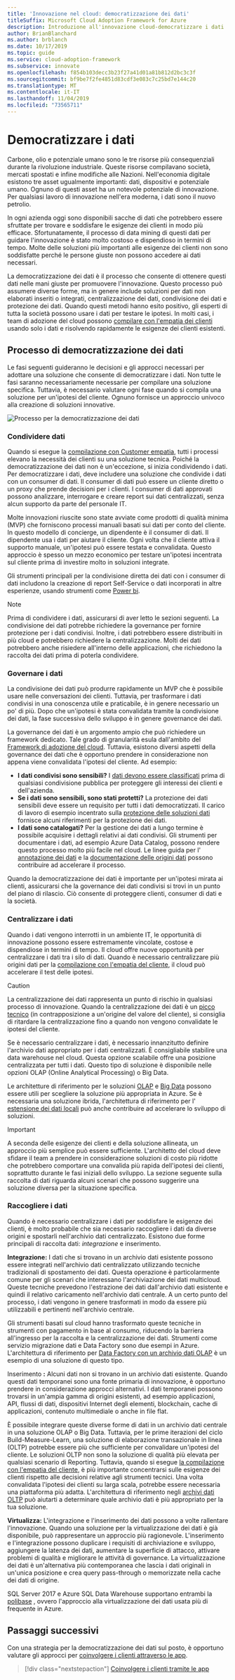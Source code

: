 ```yaml
---
title: 'Innovazione nel cloud: democratizzazione dei dati'
titleSuffix: Microsoft Cloud Adoption Framework for Azure
description: Introduzione all'innovazione cloud-democratizzare i dati
author: BrianBlanchard
ms.author: brblanch
ms.date: 10/17/2019
ms.topic: guide
ms.service: cloud-adoption-framework
ms.subservice: innovate
ms.openlocfilehash: f854b103decc3b23f27a41d01a81b812d2bc3c3f
ms.sourcegitcommit: bf9be7f2fe4851d83cdf3e083c7c25bd7e144c20
ms.translationtype: MT
ms.contentlocale: it-IT
ms.lasthandoff: 11/04/2019
ms.locfileid: "73565711"
---
```

# <a name="democratize-data"></a>Democratizzare i dati

Carbone, olio e potenziale umano sono le tre risorse più consequenziali durante la rivoluzione industriale. Queste risorse compilavano società, mercati spostati e infine modifiche alle Nazioni. Nell'economia digitale esistono tre asset ugualmente importanti: dati, dispositivi e potenziale umano. Ognuno di questi asset ha un notevole potenziale di innovazione. Per qualsiasi lavoro di innovazione nell'era moderna, i dati sono il nuovo petrolio.

In ogni azienda oggi sono disponibili sacche di dati che potrebbero essere sfruttate per trovare e soddisfare le esigenze dei clienti in modo più efficace. Sfortunatamente, il processo di data mining di questi dati per guidare l'innovazione è stato molto costoso e dispendioso in termini di tempo. Molte delle soluzioni più importanti alle esigenze dei clienti non sono soddisfatte perché le persone giuste non possono accedere ai dati necessari.

La democratizzazione dei dati è il processo che consente di ottenere questi dati nelle mani giuste per promuovere l'innovazione. Questo processo può assumere diverse forme, ma in genere include soluzioni per dati non elaborati inseriti o integrati, centralizzazione dei dati, condivisione dei dati e protezione dei dati. Quando questi metodi hanno esito positivo, gli esperti di tutta la società possono usare i dati per testare le ipotesi. In molti casi, i team di adozione del cloud possono [compilare con l'empatia dei clienti](./build.md) usando solo i dati e risolvendo rapidamente le esigenze dei clienti esistenti.

## <a name="process-of-democratizing-data"></a>Processo di democratizzazione dei dati

Le fasi seguenti guideranno le decisioni e gli approcci necessari per adottare una soluzione che consente di democratizzare i dati. Non tutte le fasi saranno necessariamente necessarie per compilare una soluzione specifica. Tuttavia, è necessario valutare ogni fase quando si compila una soluzione per un'ipotesi del cliente. Ognuno fornisce un approccio univoco alla creazione di soluzioni innovative.

![Processo per la democratizzazione dei dati](../../_images/innovate/democratize-data.png)

### <a name="share-data"></a>Condividere dati

Quando si esegue la [compilazione con Customer empatia](./build.md), tutti i processi elevano la necessità dei clienti su una soluzione tecnica. Poiché la democratizzazione dei dati non è un'eccezione, si inizia condividendo i dati. Per democratizzare i dati, deve includere una soluzione che condivide i dati con un consumer di dati. Il consumer di dati può essere un cliente diretto o un proxy che prende decisioni per i clienti. I consumer di dati approvati possono analizzare, interrogare e creare report sui dati centralizzati, senza alcun supporto da parte del personale IT.

Molte innovazioni riuscite sono state avviate come prodotti di qualità minima (MVP) che forniscono processi manuali basati sui dati per conto del cliente. In questo modello di concierge, un dipendente è il consumer di dati. Il dipendente usa i dati per aiutare il cliente. Ogni volta che il cliente attiva il supporto manuale, un'ipotesi può essere testata e convalidata. Questo approccio è spesso un mezzo economico per testare un'ipotesi incentrata sul cliente prima di investire molto in soluzioni integrate.

Gli strumenti principali per la condivisione diretta dei dati con i consumer di dati includono la creazione di report Self-Service o dati incorporati in altre esperienze, usando strumenti come [Power bi](https://docs.microsoft.com/power-bi).

> [!NOTE]
> Prima di condividere i dati, assicurarsi di aver letto le sezioni seguenti. La condivisione dei dati potrebbe richiedere la governance per fornire protezione per i dati condivisi. Inoltre, i dati potrebbero essere distribuiti in più cloud e potrebbero richiedere la centralizzazione. Molti dei dati potrebbero anche risiedere all'interno delle applicazioni, che richiedono la raccolta dei dati prima di poterla condividere.

### <a name="govern-data"></a>Governare i dati

La condivisione dei dati può produrre rapidamente un MVP che è possibile usare nelle conversazioni dei clienti. Tuttavia, per trasformare i dati condivisi in una conoscenza utile e praticabile, è in genere necessario un po' di più. Dopo che un'ipotesi è stata convalidata tramite la condivisione dei dati, la fase successiva dello sviluppo è in genere governance dei dati.

La governance dei dati è un argomento ampio che può richiedere un framework dedicato. Tale grado di granularità esula dall'ambito del [Framework di adozione del cloud](../../index.md). Tuttavia, esistono diversi aspetti della governance dei dati che è opportuno prendere in considerazione non appena viene convalidata l'ipotesi del cliente. Ad esempio:

- **I dati condivisi sono sensibili?** I [dati devono essere classificati](../../govern/policy-compliance/data-classification.md) prima di qualsiasi condivisione pubblica per proteggere gli interessi dei clienti e dell'azienda.
- **Se i dati sono sensibili, sono stati protetti?** La protezione dei dati sensibili deve essere un requisito per tutti i dati democratizzati. Il carico di lavoro di esempio incentrato sulla [protezione delle soluzioni dati](https://docs.microsoft.com/azure/architecture/data-guide/scenarios/securing-data-solutions) fornisce alcuni riferimenti per la protezione dei dati.
- **I dati sono catalogati?** Per la gestione dei dati a lungo termine è possibile acquisire i dettagli relativi ai dati condivisi. Gli strumenti per documentare i dati, ad esempio Azure Data Catalog, possono rendere questo processo molto più facile nel cloud. Le linee guida per l' [annotazione dei dati](https://docs.microsoft.com/azure/data-catalog/data-catalog-how-to-annotate) e la [documentazione delle origini dati](https://docs.microsoft.com/azure/data-catalog/data-catalog-how-to-documentation) possono contribuire ad accelerare il processo.

Quando la democratizzazione dei dati è importante per un'ipotesi mirata ai clienti, assicurarsi che la governance dei dati condivisi si trovi in un punto del piano di rilascio. Ciò consente di proteggere clienti, consumer di dati e la società.

### <a name="centralize-data"></a>Centralizzare i dati

Quando i dati vengono interrotti in un ambiente IT, le opportunità di innovazione possono essere estremamente vincolate, costose e dispendiose in termini di tempo. Il cloud offre nuove opportunità per centralizzare i dati tra i silo di dati. Quando è necessario centralizzare più origini dati per la [compilazione con l'empatia del cliente](./build.md), il cloud può accelerare il test delle ipotesi.

> [!CAUTION]
> La centralizzazione dei dati rappresenta un punto di rischio in qualsiasi processo di innovazione. Quando la centralizzazione dei dati è un [picco tecnico](./build.md#reduce-complexity-and-delay-technical-spikes) (in contrapposizione a un'origine del valore del cliente), si consiglia di ritardare la centralizzazione fino a quando non vengono convalidate le ipotesi del cliente.

Se è necessario centralizzare i dati, è necessario innanzitutto definire l'archivio dati appropriato per i dati centralizzati. È consigliabile stabilire una data warehouse nel cloud. Questa opzione scalabile offre una posizione centralizzata per tutti i dati. Questo tipo di soluzione è disponibile nelle opzioni OLAP (Online Analytical Processing) o Big Data.

Le architetture di riferimento per le soluzioni [OLAP](https://docs.microsoft.com/azure/architecture/data-guide/relational-data/online-analytical-processing) e [Big Data](https://docs.microsoft.com/azure/architecture/data-guide/big-data) possono essere utili per scegliere la soluzione più appropriata in Azure. Se è necessaria una soluzione ibrida, l'architettura di riferimento per l' [estensione dei dati locali](https://docs.microsoft.com/azure/architecture/data-guide/scenarios/hybrid-on-premises-and-cloud) può anche contribuire ad accelerare lo sviluppo di soluzioni.

> [!IMPORTANT]
> A seconda delle esigenze dei clienti e della soluzione allineata, un approccio più semplice può essere sufficiente. L'architetto del cloud deve sfidare il team a prendere in considerazione soluzioni di costo più ridotte che potrebbero comportare una convalida più rapida dell'ipotesi dei clienti, soprattutto durante le fasi iniziali dello sviluppo. La sezione seguente sulla raccolta di dati riguarda alcuni scenari che possono suggerire una soluzione diversa per la situazione specifica.

### <a name="collect-data"></a>Raccogliere i dati

Quando è necessario centralizzare i dati per soddisfare le esigenze dei clienti, è molto probabile che sia necessario raccogliere i dati da diverse origini e spostarli nell'archivio dati centralizzato. Esistono due forme principali di raccolta dati: *integrazione* e inserimento.

**Integrazione:** I dati che si trovano in un archivio dati esistente possono essere integrati nell'archivio dati centralizzato utilizzando tecniche tradizionali di spostamento dei dati. Questa operazione è particolarmente comune per gli scenari che interessano l'archiviazione dei dati multicloud. Queste tecniche prevedono l'estrazione dei dati dall'archivio dati esistente e quindi il relativo caricamento nell'archivio dati centrale. A un certo punto del processo, i dati vengono in genere trasformati in modo da essere più utilizzabili e pertinenti nell'archivio centrale.

Gli strumenti basati sul cloud hanno trasformato queste tecniche in strumenti con pagamento in base al consumo, riducendo la barriera all'ingresso per la raccolta e la centralizzazione dei dati. Strumenti come servizio migrazione dati e Data Factory sono due esempi in Azure. L'architettura di riferimento per [Data Factory con un archivio dati OLAP](https://docs.microsoft.com/azure/architecture/data-guide/relational-data/etl) è un esempio di una soluzione di questo tipo.

Inserimento **:** Alcuni dati non si trovano in un archivio dati esistente. Quando questi dati temporanei sono una fonte primaria di innovazione, è opportuno prendere in considerazione approcci alternativi. I dati temporanei possono trovarsi in un'ampia gamma di origini esistenti, ad esempio applicazioni, API, flussi di dati, dispositivi Internet degli elementi, blockchain, cache di applicazioni, contenuto multimediale o anche in file flat.

È possibile integrare queste diverse forme di dati in un archivio dati centrale in una soluzione OLAP o Big Data. Tuttavia, per le prime iterazioni del ciclo Build-Measure-Learn, una soluzione di elaborazione transazionale in linea (OLTP) potrebbe essere più che sufficiente per convalidare un'ipotesi del cliente. Le soluzioni OLTP non sono la soluzione di qualità più elevata per qualsiasi scenario di Reporting. Tuttavia, quando si esegue [la compilazione con l'empatia del cliente](./build.md), è più importante concentrarsi sulle esigenze dei clienti rispetto alle decisioni relative agli strumenti tecnici. Una volta convalidata l'ipotesi dei clienti su larga scala, potrebbe essere necessaria una piattaforma più adatta. L'architettura di riferimento negli [archivi dati OLTP](https://docs.microsoft.com/azure/architecture/data-guide/relational-data/online-transaction-processing) può aiutarti a determinare quale archivio dati è più appropriato per la tua soluzione.

**Virtualizza:** L'integrazione e l'inserimento dei dati possono a volte rallentare l'innovazione. Quando una soluzione per la virtualizzazione dei dati è già disponibile, può rappresentare un approccio più ragionevole. L'inserimento e l'integrazione possono duplicare i requisiti di archiviazione e sviluppo, aggiungere la latenza dei dati, aumentare la superficie di attacco, attivare problemi di qualità e migliorare le attività di governance. La virtualizzazione dei dati è un'alternativa più contemporanea che lascia i dati originali in un'unica posizione e crea query pass-through o memorizzate nella cache dei dati di origine.

SQL Server 2017 e Azure SQL Data Warehouse supportano entrambi la [polibase](https://docs.microsoft.com/sql/relational-databases/polybase/polybase-guide) , ovvero l'approccio alla virtualizzazione dei dati usata più di frequente in Azure.

## <a name="next-steps"></a>Passaggi successivi

Con una strategia per la democratizzazione dei dati sul posto, è opportuno valutare gli approcci per [coinvolgere i clienti attraverso le app](./apps.md).

> [!div class="nextstepaction"]
> [Coinvolgere i clienti tramite le app](./apps.md)
